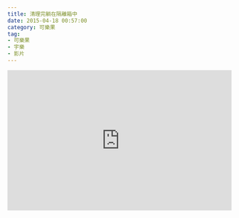 ```yaml
---
title: 清理完躺在隔離箱中
date: 2015-04-18 00:57:00
category: 可樂果
tag:
- 可樂果
- 宇樂
- 影片
---
```

<div class="video video-16x9">
  <iframe width="100%" height="315" src="https://www.youtube.com/embed/AF9Y-HcsbPU" frameborder="0" allowfullscreen="">
</iframe>
</div>
